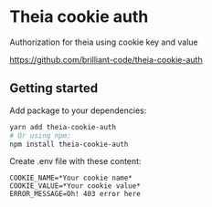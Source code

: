 # Theia cookie auth

Authorization for theia using cookie key and value

https://github.com/brilliant-code/theia-cookie-auth

## Getting started

Add package to your dependencies:

```bash
yarn add theia-cookie-auth
# Or using npm:
npm install theia-cookie-auth
```

Create .env file with these content:

```
COOKIE_NAME=*Your cookie name*
COOKIE_VALUE=*Your cookie value*
ERROR_MESSAGE=Oh! 403 error here 
```